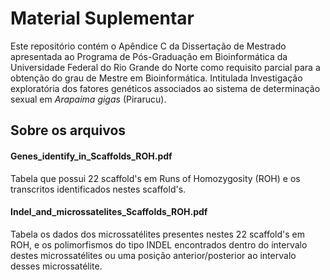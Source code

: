 # Material Suplementar

Este repositório contém o Apêndice C da Dissertação de Mestrado apresentada ao Programa de Pós-Graduação em Bioinformática da Universidade Federal do Rio Grande do Norte como requisito parcial para a obtenção do grau de Mestre em Bioinformática. Intitulada Investigação exploratória dos fatores genéticos associados ao sistema de determinação sexual em *Arapaima gigas* (Pirarucu).

## Sobre os arquivos

#### Genes_identify_in_Scaffolds_ROH.pdf

Tabela que possui 22 scaffold's em Runs of Homozygosity (ROH) e os transcritos identificados nestes scaffold's.

#### Indel_and_microssatelites_Scaffolds_ROH.pdf

Tabela os dados dos microssatélites presentes nestes 22 scaffold's em ROH, e os polimorfismos do tipo INDEL encontrados dentro do intervalo destes microssatélites ou uma posição anterior/posterior ao intervalo desses microssatélite.


